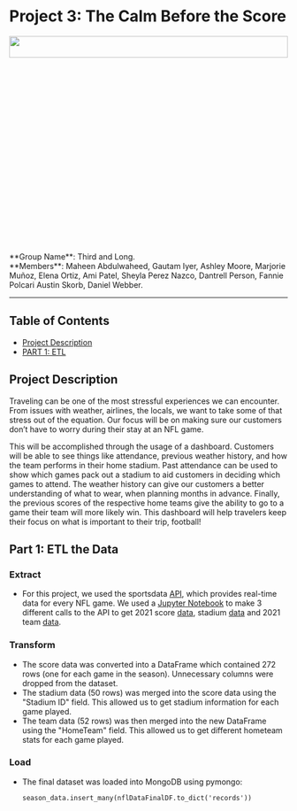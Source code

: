 # Project 3: The Calm Before the Score
<img src="Image%20Resources/giphy.gif" width=100% height=10%>
<br>
**Group Name**: Third and Long.
<br>
**Members**: Maheen Abdulwaheed, Gautam Iyer, Ashley Moore, Marjorie Muñoz, Elena Ortiz, Ami Patel, Sheyla Perez Nazco, Dantrell Person, Fannie Polcari
Austin Skorb, Daniel Webber.

<hr>

## Table of Contents

* [Project Description](#project-description)
* [PART 1: ETL](#part-1-etl-the-data)

## **Project Description**
Traveling can be one of the most stressful experiences we can encounter. From issues with weather, airlines, the locals, we want to take some of that stress out of the equation.  Our focus will be on making sure our customers don’t have to worry during their stay at an NFL game.

This will be accomplished through the usage of a dashboard. Customers will be able to see things like attendance, previous weather history, and how the team performs in their home stadium. Past attendance can be used to show which games pack out a stadium to aid customers in deciding which games to attend. The weather history can give our customers a better understanding of what to wear, when planning months in advance. Finally, the previous scores of the respective home teams give the ability to go to a game their team will more likely win. This dashboard will help travelers keep their focus on what is important to their trip, football! 


## **Part 1**: ETL the Data

### Extract
- For this project, we used the sportsdata [API](https://sportsdata.io/nfl-api), which provides real-time data for every NFL game. We used a [Jupyter Notebook](NFL%20Dashboard.ipynb) to make 3 different calls to the API to get 2021 score [data](https://api.sportsdata.io/v3/nfl/scores/json/Scores/2021?key=ec966d78fab6468eaa542e1e7e883a44), stadium [data](https://api.sportsdata.io/v3/nfl/scores/json/Stadiums?key=ec966d78fab6468eaa542e1e7e883a44) and 2021 team [data](https://api.sportsdata.io/v3/nfl/scores/json/Teams/2021?key=ec966d78fab6468eaa542e1e7e883a44).

### Transform
- The score data was converted into a DataFrame which contained 272 rows (one for each game in the season). Unnecessary columns were dropped from the dataset.
- The stadium data (50 rows) was merged into the score data using the "Stadium ID" field. This allowed us to get stadium information for each game played.
- The team data (52 rows) was then merged into the new DataFrame using the "HomeTeam" field. This allowed us to get different hometeam stats for each game played.

### Load
- The final dataset was loaded into MongoDB using pymongo:

    ```season_data.insert_many(nflDataFinalDF.to_dict('records'))```





